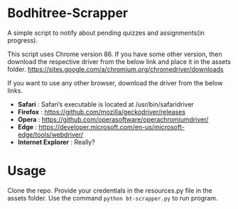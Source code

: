 # Bodhitree-Scrapper
A simple script to notify about pending quizzes and assignments(in progress).

This script uses Chrome version 86. If you have some other version, then download the respective driver from the below link and place it in the assets folder.
https://sites.google.com/a/chromium.org/chromedriver/downloads

If you want to use any other browser, download the driver from the below links.

- **Safari** : Safari’s executable is located at /usr/bin/safaridriver
- **Firefox** : https://github.com/mozilla/geckodriver/releases
- **Opera** : https://github.com/operasoftware/operachromiumdriver/
- **Edge** : https://developer.microsoft.com/en-us/microsoft-edge/tools/webdriver/
- **Internet Explorer** : Really?

# Usage
Clone the repo.
Provide your credentials in the resources.py file in the assets folder.
Use the command ``` python bt-scrapper.py ``` to run program.